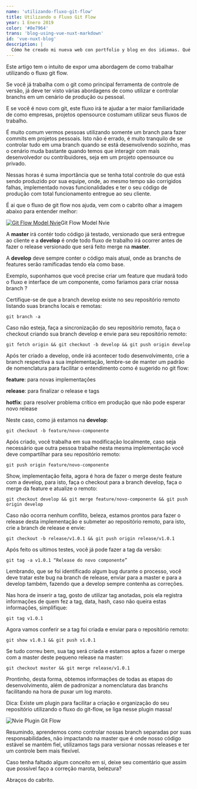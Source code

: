 ```yaml
---
name: 'utilizando-fluxo-git-flow'
title: Utilizando o Fluxo Git Flow
year: 1 Enero 2019
color: '#8e7964'
trans: 'blog-using-vue-nuxt-markdown'
id: 'vue-nuxt-blog'
description: |
  Cómo he creado mi nueva web con portfolio y blog en dos idiomas. Qué tecnología he utilizado y por qué.
---
```

Este artigo tem o intuito de expor uma abordagem de como trabalhar utilizando o fluxo git flow.

Se você já trabalha com o git como principal ferramenta de controle de versão, já deve ter visto várias abordagens de como utilizar e controlar branchs em um cenário de produção ou pessoal.

E se você é novo com git, este fluxo irá te ajudar a ter maior familiaridade de como empresas, projetos opensource costumam utilizar seus fluxos de trabalho.

É muito comum vermos pessoas utilizando somente um branch para fazer commits em projetos pessoais. Isto não é errado, é muito tranquilo de se controlar tudo em uma branch quando se está desenvolvendo sozinho, mas o cenário muda bastante quando temos que interagir com mais desenvolvedor ou contribuidores, seja em um projeto opensource ou privado.

Nessas horas é suma importância que se tenha total controle do que está sendo produzido por sua equipe, onde, ao mesmo tempo são corrigidos falhas, implementado novas funcionalidades e ter o seu código de produção com total funcionamento entregue ao seu cliente.

É ai que o fluxo de git flow nos ajuda, vem com o cabrito olhar a imagem abaixo para entender melhor:

[![Git Flow Model Nvie](https://cdn-images-1.medium.com/max/800/1*8-zDz1s5Atux_yNW_mXmfg@2x.png)](https://cdn-images-1.medium.com/max/800/1*8-zDz1s5Atux_yNW_mXmfg@2x.png)Git Flow Model Nvie

A **master** irá contér todo código já testado, versionado que será entregue ao cliente e a **develop** é onde todo fluxo de trabalho irá ocorrer antes de fazer o release versionado que será feito merge na **master**.

A **develop** deve sempre conter o código mais atual, onde as branchs de features serão ramificadas tendo ela como base.

Exemplo, suponhamos que você precise criar um feature que mudará todo o fluxo e interface de um componente, como fariamos para criar nossa branch ?

Certifique-se de que a branch develop existe no seu repositório remoto listando suas branchs locais e remotas:

```code
git branch -a
```

Caso não esteja, faça a sincronização do seu repositório remoto, faça o checkout criando sua branch develop e envie para seu repositório remoto:

```code
git fetch origin && git checkout -b develop && git push origin develop
```

Após ter criado a develop, onde irá acontecer todo desenvolvimento, crie a branch respectiva a sua implementação, lembre-se de manter um padrão de nomenclatura para facilitar o entendimento como é sugerido no git flow:

**feature**: para novas implementações

**release**: para finalizar o release e tags

**hotfix**: para resolver problema crítico em produção que não pode esperar novo release

Neste caso, como já estamos na **develop**:

```code
git checkout -b feature/novo-componente
```

Após criado, você trabalha em sua modificação localmente, caso seja necessário que outra pessoa trabalhe nesta mesma implementação você deve compartilhar para seu repositório remoto:

```code
git push origin feature/novo-componente
```

Show, implementação feita, agora é hora de fazer o merge deste feature com a develop, para isto, faça o checkout para a branch develop, faça o merge da feature e atualize o remoto:

```code
git checkout develop && git merge feature/novo-componente && git push origin develop
```

Caso não ocorra nenhum conflito, beleza, estamos prontos para fazer o release desta implementação e submeter ao repositório remoto, para isto, crie a branch de release e envie:

```code
git checkout -b release/v1.0.1 && git push origin release/v1.0.1
```

Após feito os ultimos testes, você já pode fazer a tag da versão:

```code
git tag -a v1.0.1 “Release do novo componente”
```

Lembrando, que se foi identificado algum bug durante o processo, você deve tratar este bug na branch de release, enviar para a master e para a develop também, fazendo que a develop sempre contenha as correções.

Nas hora de inserir a tag, gosto de utilizar tag anotadas, pois ela registra informações de quem fez a tag, data, hash, caso não queira estas informações, simplifique:

```code
git tag v1.0.1
```

Agora vamos conferir se a tag foi criada e enviar para o repositório remoto:

```code
git show v1.0.1 && git push v1.0.1
```

Se tudo correu bem, sua tag será criada e estamos aptos a fazer o merge com a master deste pequeno release na master:

```code
git checkout master && git merge release/v1.0.1
```

Prontinho, desta forma, obtemos informações de todas as etapas do desenvolvimento, além de padronizar a nomenclatura das branchs facilitando na hora de puxar um log maroto.

Dica: Existe um plugin para facilitar a criação e organização do seu repositório utilizando o fluxo do git-flow, se liga nesse plugin massa!

![Nvie Plugin Git Flow](https://res.cloudinary.com/dr26yn9mp/image/upload/v1537200226/nvie-plugin_qmko9a.png)

Resumindo, aprendemos como controlar nossas branch separadas por suas responsabilidades, não impactando na master que é onde nosso código estável se mantém fiel, utilizamos tags para versionar nossas releases e ter um controle bem mais flexível.

Caso tenha faltado algum conceito em si, deixe seu comentário que assim que possível faço a correção marota, belezura?

Abraços do cabrito.
